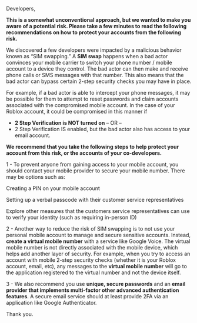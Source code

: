 Developers,

**This is a somewhat unconventional approach, but we wanted to make you aware of a potential risk. Please take a few minutes to read the following recommendations on how to protect your accounts from the following risk.**

We discovered a few developers were impacted by a malicious behavior known as “SIM swapping.” A **SIM swap** happens when a bad actor convinces your mobile carrier to switch your phone number / mobile account to a device they control. The bad actor can then make and receive phone calls or SMS messages with that number. This also means that the bad actor can bypass certain 2-step security checks you may have in place.

For example, if a bad actor is able to intercept your phone messages, it may be possible for them to attempt to reset passwords and claim accounts associated with the compromised mobile account. In the case of your Roblox account, it could be compromised in this manner if

- **2 Step Verification is NOT turned on**
– OR –
- 2 Step Verification IS enabled, but the bad actor also has access to your email account.

**We recommend that you take the following steps to help protect your account from this risk, or the accounts of your co-developers.**

1 - To prevent anyone from gaining access to your mobile account, you should contact your mobile provider to secure your mobile number. There may be options such as:

Creating a PIN on your mobile account

Setting up a verbal passcode with their customer service representatives

Explore other measures that the customers service representatives can use to verify your identity (such as requiring in-person ID)

2 - Another way to reduce the risk of SIM swapping is to not use your personal mobile account to manage and secure sensitive accounts. Instead, **create a virtual mobile number** with a service like Google Voice. The virtual mobile number is not directly associated with the mobile device, which helps add another layer of security. For example, when you try to access an account with mobile 2-step security checks (whether it is your Roblox account, email, etc), any messages to the **virtual mobile number** will go to the application registered to the virtual number and not the device itself.

3 - We also recommend you use **unique, secure passwords** and an **email provider that implements multi-factor other advanced authentication features**. A secure email service should at least provide 2FA via an application like Google Authenticator.

Thank you.
